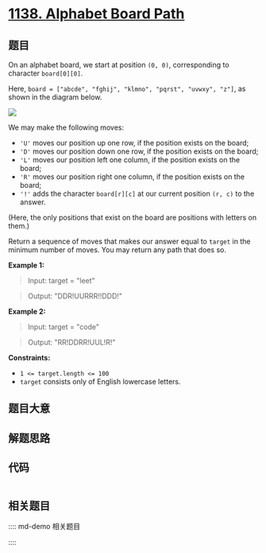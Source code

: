 # [1138. Alphabet Board Path](https://leetcode.com/problems/alphabet-board-path/)

## 题目

On an alphabet board, we start at position `(0, 0)`, corresponding to
character `board[0][0]`.

Here, `board = ["abcde", "fghij", "klmno", "pqrst", "uvwxy", "z"]`, as shown
in the diagram below.

![](https://assets.leetcode.com/uploads/2019/07/28/azboard.png)

We may make the following moves:

  * `'U'` moves our position up one row, if the position exists on the board;
  * `'D'` moves our position down one row, if the position exists on the board;
  * `'L'` moves our position left one column, if the position exists on the board;
  * `'R'` moves our position right one column, if the position exists on the board;
  * `'!'` adds the character `board[r][c]` at our current position `(r, c)` to the answer.

(Here, the only positions that exist on the board are positions with letters
on them.)

Return a sequence of moves that makes our answer equal to `target` in the
minimum number of moves.  You may return any path that does so.



**Example 1:**

> Input: target = "leet"
> 
> Output: "DDR!UURRR!!DDD!"

**Example 2:**

> Input: target = "code"
> 
> Output: "RR!DDRR!UUL!R!"

**Constraints:**

  * `1 <= target.length <= 100`
  * `target` consists only of English lowercase letters.


## 题目大意

## 解题思路

## 代码

```javascript

```

## 相关题目

:::: md-demo 相关题目

::::
